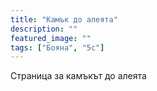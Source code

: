 ```yaml
---
title: "Камък до алеята"
description: ""
featured_image: ""
tags: ["Бояна", "5c"]
---
```

Страница за камъкът до алеята